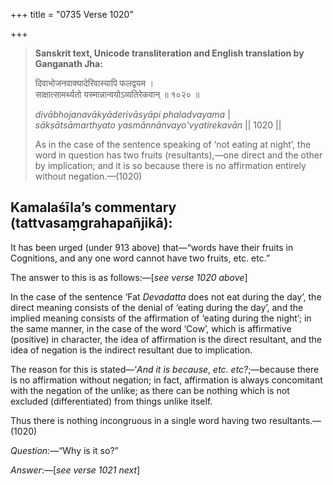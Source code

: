 +++
title = "0735 Verse 1020"

+++
> **Sanskrit text, Unicode transliteration and English translation by Ganganath Jha:** 
>
> दिवाभोजनवाक्यादेरिवास्यापि फलद्वयम ।  
> साक्षात्सामर्थ्यतो यस्मान्नान्वयोऽव्यतिरेकवान् ॥ १०२० ॥ 
>
> *divābhojanavākyāderivāsyāpi phaladvayama* \|  
> *sākṣātsāmarthyato yasmānnānvayo'vyatirekavān* \|\| 1020 \|\| 
>
> As in the case of the sentence speaking of ‘not eating at night’, the word in question has two fruits (resultants),—one direct and the other by implication; and it is so because there is no affirmation entirely without negation.—(1020)



## Kamalaśīla’s commentary (tattvasaṃgrahapañjikā):

It has been urged (under 913 above) that—“words have their fruits in Cognitions, and any one word cannot have two fruits, etc. etc.”

The answer to this is as follows:—[*see verse 1020 above*]

In the case of the sentence ‘Fat *Devadatta* does not eat during the day’, the direct meaning consists of the denial of ‘eating during the day’, and the implied meaning consists of the affirmation of ‘eating during the night’; in the same manner, in the case of the word ‘Cow’, which is affirmative (positive) in character, the idea of affirmation is the direct resultant, and the idea of negation is the indirect resultant due to implication.

The reason for this is stated—‘*And it is because*, *etc*. *etc?*;—because there is no affirmation without negation; in fact, affirmation is always concomitant with the negation of the unlike; as there can be nothing which is not excluded (differentiated) from things unlike itself.

Thus there is nothing incongruous in a single word having two resultants.—(1020)

*Question*:—“Why is it so?”

*Answer*:—[*see verse 1021 next*]


